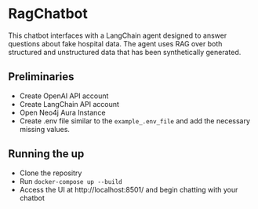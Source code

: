 # RagChatbot
This chatbot interfaces with a LangChain agent designed to answer questions about fake hospital data.
The agent uses RAG over both structured and unstructured data that has been synthetically generated.

## Preliminaries
- Create OpenAI API account
- Create LangChain API account
- Open Neo4j Aura Instance
- Create .env file similar to the `example_.env_file` and add the necessary missing values.

## Running the up
- Clone the repositry
- Run `docker-compose up --build`
- Access the UI at http://localhost:8501/ and begin chatting with your chatbot
